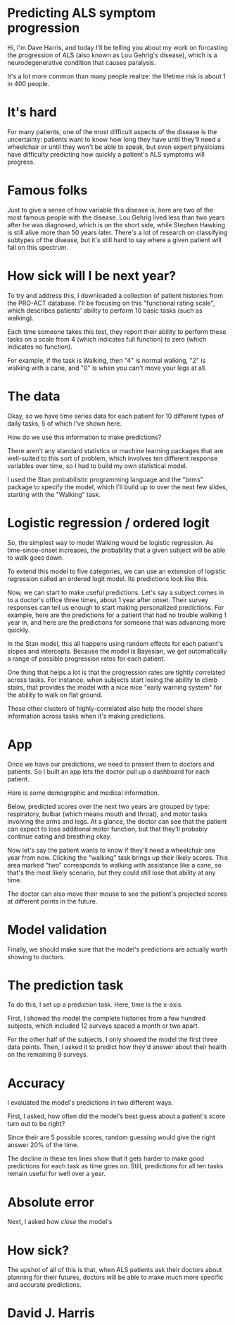 # Predicting ALS symptom progression

Hi, I'm Dave Harris, and today I'll be telling you about my work on forcasting the progression of ALS (also known as Lou Gehrig's disease), which is a neurodegenerative condition that causes paralysis. 

It's a lot more common than many people realize: the lifetime risk is about 1 in 400 people.

# It's hard

For many patients, one of the most difficult aspects of the disease is the uncertainty: patients want to know how long they have until they'll need a wheelchair or until they won't be able to speak, but even expert physicians have difficulty predicting how quickly a patient's ALS symptoms will progress.

# Famous folks

Just to give a sense of how variable this disease is, here are two of the most famous people with the disease. Lou Gehrig lived less than two years after he was diagnosed, which is on the short side, while Stephen Hawking is still alive more than 50 years later. There's a lot of research on classifying subtypes of the disease, but it's still hard to say where a given patient will fall on this spectrum.

# How sick will I be next year?

To try and address this, I downloaded a collection of patient histories from the PRO-ACT database. I'll be focusing on this "functional rating scale", which describes patients' ability to perform 10 basic tasks (such as walking).

Each time someone takes this test, they report their ability to perform these tasks on a scale from 4 (which indicates full function) to zero (which indicates no function). 

For example, if the task is Walking, then "4" is normal walking, "2" is walking with a cane, and "0" is when you can't move your legs at all.

# The data

Okay, so we have time series data for each patient for 10 different types of daily tasks, 5 of which I've shown here.

How do we use this information to make predictions? 

There aren't any standard statistics or machine learning packages that are well-suited to this sort of problem, which involves ten different response variables over time, so I had to build my own statistical model.

I used the Stan probabilistic programming language and the "brms" package to specify the model, which I'll build up to over the next few slides, starting with the "Walking" task.

# Logistic regression / ordered logit

So, the simplest way to model Walking would be logistic regression. As time-since-onset increases, the probability that a given subject will be able to walk goes down.

To extend this model to five categories, we can use an extension of logistic regression called an ordered logit model. Its predictions look like this.

Now, we can start to make useful predictions. Let's say a subject comes in to a doctor's office three times, about 1 year after onset. Their survey responses can tell us enough to start making personalized predictions. For example, here are the predictions for a patient that had no trouble walking 1 year in, and here are the predictions for someone that was advancing more quickly.

In the Stan model, this all happens using random effects for each patient's slopes and intercepts. Because the model is Bayesian, we get automatically a range of possible progression rates for each patient.

One thing that helps a lot is that the progression rates are tightly correlated across tasks.  For instance, when subjects start losing the ability to climb stairs, that provides the model with a nice nice "early warning system" for the ability to walk on flat ground.  

These other clusters of highly-correlated also help the model share information across tasks when it's making predictions.

# App

Once we have our predictions, we need to present them to doctors and patients.  So I built an app lets the doctor pull up a dashboard for each patient.  

Here is some demographic and medical information.

Below, predicted scores over the next two years are grouped by type: respiratory, bulbar (which means mouth and throat), and motor tasks involving the arms and legs. At a glance, the doctor can see that the patient can expect to lose additional motor function, but that they'll probably continue eating and breathing okay.

Now let's say the patient wants to know if they'll need a wheelchair one year from now. Clicking the "walking" task brings up their likely scores. This area marked "two" corresponds to walking with assistance like a cane, so that's the most likely scenario, but they could still lose that ability at any time.  

The doctor can also move their mouse to see the patient's projected scores at different points in the future.

# Model validation

Finally, we should make sure that the model's predictions are actually worth showing to doctors.

# The prediction task

To do this, I set up a prediction task. Here, time is the x-axis.

First, I showed the model the complete histories from a few hundred subjects, which included 12 surveys spaced a month or two apart.

For the other half of the subjects, I only showed the model the first three data points. Then, I asked it to predict how they'd answer about their health on the remaining 9 surveys.

# Accuracy

I evaluated the model's predictions in two different ways.

First, I asked, how often did the model's best guess about a patient's score turn out to be right? 

Since their are 5 possible scores, random guessing would give the right answer 20% of the time.

The decline in these ten lines show that it gets harder to make good predictions for each task as time goes on. Still, predictions for all ten tasks remain useful for well over a year.

# Absolute error

Next, I asked how *close* the model's 

# How sick?

The upshot of all of this is that, when ALS patients ask their doctors about planning for their futures, doctors will be able to make much more specific and accurate predictions.

# David J. Harris

